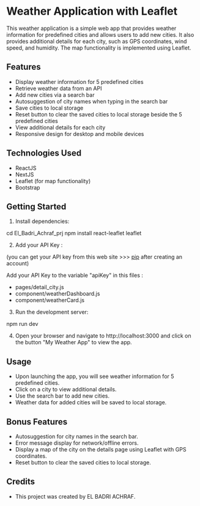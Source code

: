 # Weather Application with Leaflet
This weather application is a simple web app that provides weather information for predefined cities and allows users to add new cities. It also provides additional details for each city, such as GPS coordinates, wind speed, and humidity. The map functionality is implemented using Leaflet.

## Features
- Display weather information for 5 predefined cities
- Retrieve weather data from an API
- Add new cities via a search bar
- Autosuggestion of city names when typing in the search bar
- Save cities to local storage
- Reset button to clear the saved cities to local storage beside the 5 predefined cities
- View additional details for each city
- Responsive design for desktop and mobile devices

## Technologies Used
- ReactJS
- NextJS
- Leaflet (for map functionality)
- Bootstrap

## Getting Started

1. Install dependencies:

cd El_Badri_Achraf_prj
npm install react-leaflet leaflet

2. Add your API Key :

(you can get your API key from this web site >>> [pip](https://www.weatherapi.com/docs) after creating an account)

Add your API Key to the variable "apiKey" in this files :
- pages/detail_city.js
- component/weatherDashboard.js
- component/weatherCard.js

3. Run the development server:

npm run dev

4. Open your browser and navigate to http://localhost:3000 and click on the button "My Weather App" to view the app.

## Usage

- Upon launching the app, you will see weather information for 5 predefined cities.
- Click on a city to view additional details.
- Use the search bar to add new cities.
- Weather data for added cities will be saved to local storage.

## Bonus Features
- Autosuggestion for city names in the search bar.
- Error message display for network/offline errors.
- Display a map of the city on the details page using Leaflet with GPS coordinates.
- Reset button to clear the saved cities to local storage.

## Credits

- This project was created by EL BADRI ACHRAF.